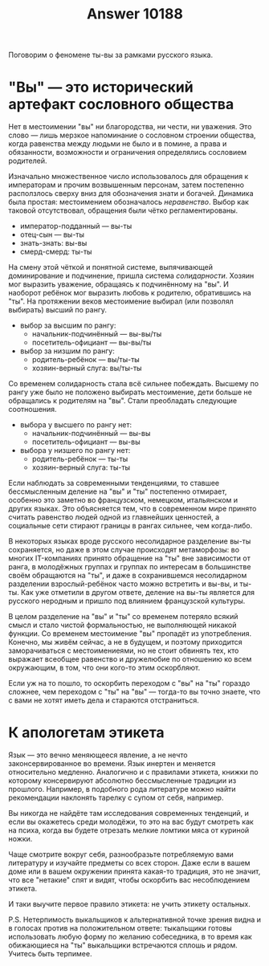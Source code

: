 ﻿---
title: "Answer 10188"
se.owner.user_id: 176051
se.owner.display_name: "Kyubey"
se.owner.link: "https://ru.meta.stackoverflow.com/users/176051/kyubey"
se.answer_id: 10188
se.question_id: 10166
se.post_type: answer
se.is_accepted: False
---
<p>Поговорим о феномене ты-вы за рамками русского языка.</p>

<h1>"Вы" — это исторический артефакт сословного общества</h1>

<p>Нет в местоимении "вы" ни благородства, ни чести, ни уважения. Это слово — лишь мерзкое напоминание о сословном строении общества, когда равенства между людьми не было и в помине, а права и обязанности, возможности и ограничения определялись сословием родителей.</p>

<p>Изначально множественное число использовалось для обращения к императорам и прочим возвышенным персонам, затем постепенно расползлось сверху вниз для обозначения знати и богачей. Динамика была простая: местоимением обозначалось <em>неравенство</em>. Выбор как таковой отсутствовал, обращения были чётко регламентированы.</p>

<ul>
<li>император-подданный — вы-ты</li>
<li>отец-сын — вы-ты</li>
<li>знать-знать: вы-вы</li>
<li>смерд-смерд: ты-ты</li>
</ul>

<p>На смену этой чёткой и понятной системе, выпячивающей доминирование и подчинение, пришла система <em>солидарности</em>. Хозяин мог выразить уважение, обращаясь к подчинённому на "вы". И наоборот ребёнок мог выразить любовь к родителю, обратившись на "ты". На протяжении веков местоимение выбирал (или позволял выбирать) высший по рангу.</p>

<ul>
<li>выбор за высшим по рангу:

<ul>
<li>начальник-подчинённый — вы-вы/ты</li>
<li>посетитель-официант — вы-вы/ты</li>
</ul></li>
<li>выбор за низшим по рангу:

<ul>
<li>родитель-ребёнок — вы/ты-ты</li>
<li>хозяин-верный слуга: вы/ты-ты</li>
</ul></li>
</ul>

<p>Со временем солидарность стала всё сильнее побеждать. Высшему по рангу уже было не положено выбирать местоимение, дети больше не обращались к родителям на "вы". Стали преобладать следующие соотношения.</p>

<ul>
<li>выбора у высшего по рангу нет:

<ul>
<li>начальник-подчинённый — вы-вы</li>
<li>посетитель-официант — вы-вы</li>
</ul></li>
<li>выбора у низшего по рангу нет:

<ul>
<li>родитель-ребёнок — ты-ты</li>
<li>хозяин-верный слуга: ты-ты</li>
</ul></li>
</ul>

<p>Если наблюдать за современными тенденциями, то ставшее бессмысленным деление на "вы" и "ты" постепенно отмирает, особенно это заметно во французском, немецком, итальянском и других языках. Это объясняется тем, что в современном мире принято считать равенство людей одной из главнейших ценностей, а социальные сети стирают границы в рангах сильнее, чем когда-либо.</p>

<p>В некоторых языках вроде русского несолидарное разделение вы-ты сохраняется, но даже в этом случае происходят метаморфозы: во многих IT-компаниях принято обращение на "ты" вне зависимости от ранга, в молодёжных группах и группах по интересам в большинстве своём обращаются на "ты", и даже в сохранившемся несолидарном разделении взрослый-ребёнок часто можно встретить и вы-вы, и ты-ты. Как уже отметили в другом ответе, деление на вы-ты является для русского неродным и пришло под влиянием французской культуры.</p>

<p>В целом разделение на "вы" и "ты" со временем потеряло всякий смысл и стало чистой формальностью, не выполняющей никакой функции. Со временем местоимение "вы" пропадёт из употребления. Конечно, мы живём сейчас, а не в будущем, и поэтому приходится заморачиваться с местоимениеями, но не стоит обвинять тех, кто выражает всеобщее равенство и дружелюбие по отношению ко всем окружающим, в том, что они кого-то этим оскорбляют.</p>

<p>Если уж на то пошло, то оскорбить переходом с "вы" на "ты" гораздо сложнее, чем переходом с "ты" на "вы" — тогда-то вы точно знаете, что с вами не хотят иметь дела и стараются отстраниться.</p>

<h1>К апологетам этикета</h1>

<p>Язык — это вечно меняющееся явление, а не нечто законсервированное во времени. Язык инертен и меняется относительно медленно. Аналогично и с правилами этикета, книжки по которому консервируют абсолютно бессмысленные традиции из прошлого. Например, в подобного рода литературе можно найти рекомендации наклонять тарелку с супом от себя, например.</p>

<p>Вы никогда не найдёте там исследования современных тенденций, и если вы окажетесь среди молодёжи, то это на вас будут смотреть как на психа, когда вы будете отрезать мелкие ломтики мяса от куриной ножки.</p>

<p>Чаще смотрите вокруг себя, разнообразьте потребляемую вами литературу и изучайте предметы со всех сторон. Даже если в вашем доме или в вашем окружении принята какая-то традиция, это не значит, что все "нетакие" спят и видят, чтобы оскорбить вас несоблюдением этикета.</p>

<p>И таки выучите первое правило этикета: не учить этикету остальных.</p>

<p>P.S. Нетерпимость выкальщиков к альтернативной точке зрения видна и в голосах против на положительном ответе: тыкальщики готовы использовать любую форму по желанию собеседника, в то время как обижающиеся на "ты" выкальщики встречаются сплошь и рядом. Учитесь быть терпимее.</p>
